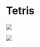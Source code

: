 # Tetris

<a href="https://codeclimate.com/github/dave-vazquez/tetris/maintainability"><img src="https://api.codeclimate.com/v1/badges/2bfb6727f6693f048060/maintainability" /></a>

<a href="https://codeclimate.com/github/dave-vazquez/tetris/test_coverage"><img src="https://api.codeclimate.com/v1/badges/2bfb6727f6693f048060/test_coverage" /></a>